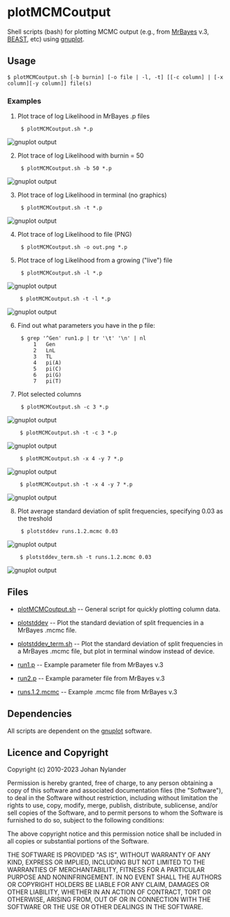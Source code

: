 # plotMCMCoutput

Shell scripts (bash) for plotting MCMC output (e.g., from [MrBayes](http://mrbayes.sourceforge.net/) v.3, [BEAST](http://beast.bio.ed.ac.uk/), etc) using [gnuplot](http://www.gnuplot.info).

## Usage

    $ plotMCMCoutput.sh [-b burnin] [-o file | -l, -t] [[-c column] | [-x column][-y column]] file(s)

### Examples

1. Plot trace of log Likelihood in MrBayes .p files

        $ plotMCMCoutput.sh *.p

![gnuplot output](img/lnL.png?raw=true "Plot lnL")

2. Plot trace of log Likelihood with burnin = 50

        $ plotMCMCoutput.sh -b 50 *.p

![gnuplot output](img/lnL-burn.png?raw=true "Plot lnL with burnin")

3. Plot trace of log Likelihood in terminal (no graphics)

        $ plotMCMCoutput.sh -t *.p

![gnuplot output](img/lnL-term.png?raw=true "Plot lnL in terminal")

4. Plot trace of log Likelihood to file (PNG)

        $ plotMCMCoutput.sh -o out.png *.p

5. Plot trace of log Likelihood from a growing ("live") file

        $ plotMCMCoutput.sh -l *.p

![gnuplot output](img/live.gif?raw=true "Plot lnL live")

        $ plotMCMCoutput.sh -t -l *.p

![gnuplot output](img/live-term.gif?raw=true "Plot lnL live in terminal")

6. Find out what parameters you have in the p file:

        $ grep '^Gen' run1.p | tr '\t' '\n' | nl
            1	Gen
            2	LnL
            3	TL
            4	pi(A)
            5	pi(C)
            6	pi(G)
            7	pi(T)

7. Plot selected columns

        $ plotMCMCoutput.sh -c 3 *.p

![gnuplot output](img/col-3.png?raw=true "Plot column 3")

        $ plotMCMCoutput.sh -t -c 3 *.p

![gnuplot output](img/col-3-term.png?raw=true "Plot column 3 in terminal")

        $ plotMCMCoutput.sh -x 4 -y 7 *.p

![gnuplot output](img/col-4-7.png?raw=true "Plot columns 4 against 7")

        $ plotMCMCoutput.sh -t -x 4 -y 7 *.p

![gnuplot output](img/col-4-7-term.png?raw=true "Plot columns 4 against 7 in terminal")

8. Plot average standard deviation of split frequencies, specifying 0.03 as the treshold

        $ plotstddev runs.1.2.mcmc 0.03

![gnuplot output](img/stddev.png?raw=true "Plot AvgStdDev")

        $ plotstddev_term.sh -t runs.1.2.mcmc 0.03

![gnuplot output](img/stddev-term.png?raw=true "Plot AvgStdDev in terminal")

## Files

* [plotMCMCoutput.sh](https://github.com/nylander/plotMCMCoutput/blob/master/plotMCMCoutput.sh) -- General script for quickly plotting column data.

* [plotstddev](https://github.com/nylander/plotMCMCoutput/blob/master/plotstddev) -- Plot the standard deviation of split frequencies in a MrBayes .mcmc file.

* [plotstddev_term.sh](https://github.com/nylander/plotMCMCoutput/blob/master/plotstddev_term.sh) -- Plot the standard deviation of split frequencies in a MrBayes .mcmc file, but plot in terminal window instead of device.

* [run1.p](https://github.com/nylander/plotMCMCoutput/blob/master/run1.p) -- Example parameter file from MrBayes v.3

* [run2.p](https://github.com/nylander/plotMCMCoutput/blob/master/run2.p) -- Example parameter file from MrBayes v.3

* [runs.1.2.mcmc](https://github.com/nylander/plotMCMCoutput/blob/master/runs.1.2.mcmc) -- Example .mcmc file from MrBayes v.3


## Dependencies

All scripts are dependent on the [gnuplot](http://www.gnuplot.info/) software.

## Licence and Copyright

Copyright (c) 2010-2023 Johan Nylander

Permission is hereby granted, free of charge, to any person obtaining a copy
of this software and associated documentation files (the "Software"), to deal
in the Software without restriction, including without limitation the rights
to use, copy, modify, merge, publish, distribute, sublicense, and/or sell
copies of the Software, and to permit persons to whom the Software is
furnished to do so, subject to the following conditions:

The above copyright notice and this permission notice shall be included in all
copies or substantial portions of the Software.

THE SOFTWARE IS PROVIDED "AS IS", WITHOUT WARRANTY OF ANY KIND, EXPRESS OR
IMPLIED, INCLUDING BUT NOT LIMITED TO THE WARRANTIES OF MERCHANTABILITY,
FITNESS FOR A PARTICULAR PURPOSE AND NONINFRINGEMENT. IN NO EVENT SHALL THE
AUTHORS OR COPYRIGHT HOLDERS BE LIABLE FOR ANY CLAIM, DAMAGES OR OTHER
LIABILITY, WHETHER IN AN ACTION OF CONTRACT, TORT OR OTHERWISE, ARISING FROM,
OUT OF OR IN CONNECTION WITH THE SOFTWARE OR THE USE OR OTHER DEALINGS IN THE
SOFTWARE.
